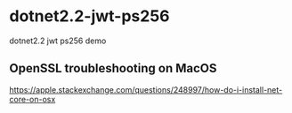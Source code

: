 # dotnet2.2-jwt-ps256
dotnet2.2 jwt ps256 demo


## OpenSSL troubleshooting on MacOS
https://apple.stackexchange.com/questions/248997/how-do-i-install-net-core-on-osx
